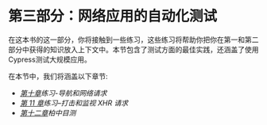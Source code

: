 # 第三部分：网络应用的自动化测试

在这本书的这一部分，你将接触到一些练习，这些练习将帮助你把你在第一和第二部分中获得的知识放入上下文中。本节包含了测试方面的最佳实践，还涵盖了使用Cypress测试大规模应用。

在本节中，我们将涵盖以下章节:

*   [*第十章*](10.html#_idTextAnchor211)*练习-导航和网络请求*
*   [*第 11 章*](11.html#_idTextAnchor232)*练习–打击和监视 XHR 请求*
*   [*第十二章*](12.html#_idTextAnchor251)*柏中目测*
